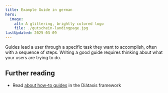 ```yaml
---
title: Example Guide in german
hero:
  image:
    alt: A glittering, brightly colored logo
    file: ./gutschein-landingpage.jpg
lastUpdated: 2025-03-09
---
```


Guides lead a user through a specific task they want to accomplish, often with a sequence of steps.
Writing a good guide requires thinking about what your users are trying to do.

## Further reading

- Read [about how-to guides](https://diataxis.fr/how-to-guides/) in the Diátaxis framework
